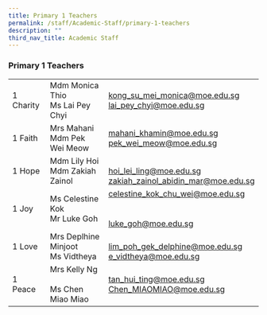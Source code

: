 ```yaml
---
title: Primary 1 Teachers
permalink: /staff/Academic-Staff/primary-1-teachers
description: ""
third_nav_title: Academic Staff
---
```

### Primary 1 Teachers

|  	|  	|  	|
|---	|---	|---	|
| 1 Charity 	| Mdm Monica Thio <br>Ms Lai Pey Chyi 	| [kong_su_mei_monica@moe.edu.sg](mailto:kong_su_mei_monica@moe.edu.sg)<br>[lai_pey_chyi@moe.edu.sg](mailto:lai_pey_chyi@moe.edu.sg) 	|
| 1 Faith 	| Mrs Mahani<br>Mdm Pek Wei Meow 	| [mahani_khamin@moe.edu.sg](mailto:mahani_khamin@moe.edu.sg)<br>[pek_wei_meow@moe.edu.sg](mailto:pek_wei_meow@moe.edu.sg) 	|
| 1 Hope 	| Mdm Lily Hoi<br>Mdm Zakiah Zainol 	| <br>[hoi_lei_ling@moe.edu.sg](mailto:hoi_lei_ling@moe.edu.sg)<br>[zakiah_zainol_abidin_mar@moe.edu.sg](mailto:zakiah_zainol_abidin_mar@moe.edu.sg) 	|
| 1 Joy 	| Ms Celestine Kok<br>Mr Luke Goh 	| [celestine_kok_chu_wei@moe.edu.sg](mailto:celestine_kok_chu_wei@moe.edu.sg)<br><br><br>[luke_goh@moe.edu.sg](mailto:luke_goh@moe.edu.sg) 	|
| 1 Love 	| Mrs Deplhine Minjoot<br>Ms Vidtheya 	| <br>[lim_poh_gek_delphine@moe.edu.sg](mailto:lim_poh_gek_delphine@moe.edu.sg)<br>[e_vidtheya@moe.edu.sg](mailto:e_vidtheya@moe.edu.sg) 	|
| 1 Peace 	| Mrs Kelly Ng<br><br>Ms Chen Miao Miao 	| [tan_hui_ting@moe.edu.sg](mailto:tan_hui_ting@moe.edu.sg)<br>[Chen_MIAOMIAO@moe.edu.sg](mailto:Chen_MIAOMIAO@moe.edu.sg) 	|